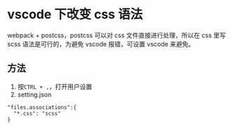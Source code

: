 # vscode 下改变 css 语法

webpack + postcss，postcss 可以对 css 文件直接进行处理，所以在 css 里写 scss 语法是可行的，为避免 vscode 报错，可设置 vscode 来避免。

## 方法

1. 按`CTRL + ,`，打开用户设置
2. setting.json

```
"files.associations":{
  "*.css": "scss"
}
```
